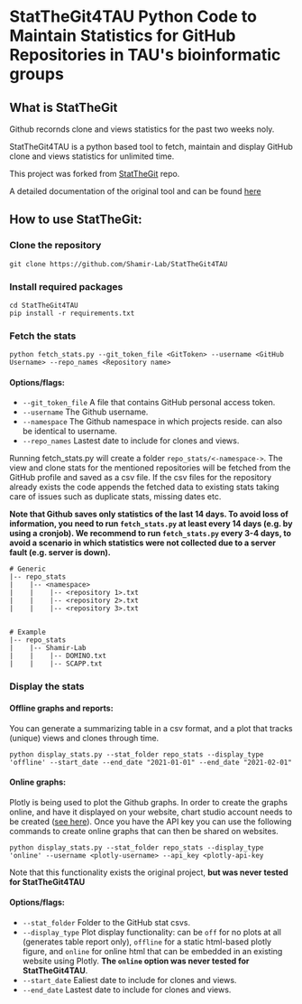 # StatTheGit4TAU Python Code to Maintain Statistics for GitHub Repositories in TAU's bioinformatic groups

## What is StatTheGit
Github recornds clone and views statistics for the past two weeks noly.

StatTheGit4TAU is a python based tool to fetch, maintain and display GitHub clone and views statistics for unlimited time. 

This project was forked from [StatTheGit](https://medium.com/@aqeel.anwar/maintaining-github-stats-for-more-than-14-days-31653bd1d7e1?sk=0d4a7e0c1b21df8a6e715719109dcecc) repo.

A detailed documentation of the original tool and can be found [here](https://medium.com/@aqeel.anwar/maintaining-github-stats-for-more-than-14-days-31653bd1d7e1?sk=0d4a7e0c1b21df8a6e715719109dcecc)

## How to use StatTheGit:

### Clone the repository
```
git clone https://github.com/Shamir-Lab/StatTheGit4TAU
```

### Install required packages
```
cd StatTheGit4TAU
pip install -r requirements.txt
```

### Fetch the stats
```
python fetch_stats.py --git_token_file <GitToken> --username <GitHub Username> --repo_names <Repository name>
```

#### Options/flags:
* `--git_token_file` A file that contains GitHub personal access token.
* `--username` The Github username.
* `--namespace` The Github namespace in which projects reside. can also be identical to username.
* `--repo_names` Lastest date to include for clones and views.


Running fetch_stats.py will create a folder `repo_stats/<-namespace->`. The view and clone stats for the mentioned repositories will be fetched from the GitHub profile and saved as a csv file. If the csv files for the repository already exists the code appends the fetched data to existing stats taking care of issues such as duplicate stats, missing dates etc.

**Note that Github saves only statistics of the last 14 days. To avoid loss of information, you need to run `fetch_stats.py` at least every 14 days (e.g. by using a cronjob). We recommend to run `fetch_stats.py` every 3-4 days, to avoid a scenario in which statistics were not collected due to a server fault (e.g. server is down).**    

```
# Generic
|-- repo_stats
|    |-- <namespace>
|    |    |-- <repository 1>.txt
|    |    |-- <repository 2>.txt
|    |    |-- <repository 3>.txt


# Example
|-- repo_stats
|    |-- Shamir-Lab
|    |    |-- DOMINO.txt
|    |    |-- SCAPP.txt
```

### Display the stats

#### Offline graphs and reports:
You can generate a summarizing table in a csv format, and a plot that tracks (unique) views and clones through time.

```
python display_stats.py --stat_folder repo_stats --display_type 'offline' --start_date --end_date "2021-01-01" --end_date "2021-02-01" 
```

#### Online graphs:
Plotly is being used to plot the Github graphs. In order to create the graphs online, and have it displayed on your website, chart studio account needs to be created ([see here](https://medium.com/@aqeel.anwar/maintaining-github-stats-for-more-than-14-days-31653bd1d7e1?sk=0d4a7e0c1b21df8a6e715719109dcecc)). Once you have the API key you can use the following commands to create online graphs that can then be shared on websites.

```
python display_stats.py --stat_folder repo_stats --display_type 'online' --username <plotly-username> --api_key <plotly-api-key
```

Note that this functionality exists the original project, **but was never tested for StatTheGit4TAU**


#### Options/flags:
* `--stat_folder` Folder to the GitHub stat csvs.
* `--display_type` Plot display functionality: can be `off` for no plots at all (generates table report only), `offline` for a static html-based plotly figure, and `online` for online html that can be embedded in an existing website using Plotly. **The `online` option was never tested for StatTheGit4TAU**.
* `--start_date` Ealiest date to include for clones and views.
* `--end_date` Lastest date to include for clones and views.


